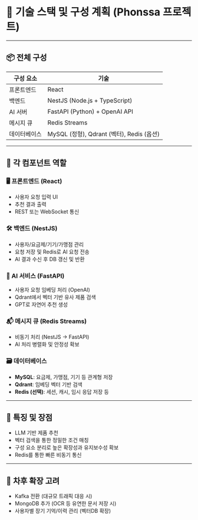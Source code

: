 # 🧱 기술 스택 및 구성 계획 (Phonssa 프로젝트)

---

## 📦 전체 구성

| 구성 요소 | 기술 |
|------------|------|
| 프론트엔드 | React |
| 백엔드 | NestJS (Node.js + TypeScript) |
| AI 서버 | FastAPI (Python) + OpenAI API |
| 메시지 큐 | Redis Streams |
| 데이터베이스 | MySQL (정형), Qdrant (벡터), Redis (옵션) |

---

## 🎯 각 컴포넌트 역할

### 🖥️ 프론트엔드 (React)
- 사용자 요청 입력 UI
- 추천 결과 출력
- REST 또는 WebSocket 통신

### 🛠 백엔드 (NestJS)
- 사용자/요금제/기기/가맹점 관리
- 요청 저장 및 Redis로 AI 요청 전송
- AI 결과 수신 후 DB 갱신 및 반환

### 🤖 AI 서비스 (FastAPI)
- 사용자 요청 임베딩 처리 (OpenAI)
- Qdrant에서 벡터 기반 유사 제품 검색
- GPT로 자연어 추천 생성

### 📬 메시지 큐 (Redis Streams)
- 비동기 처리 (NestJS → FastAPI)
- AI 처리 병렬화 및 안정성 확보

### 🗃️ 데이터베이스
- **MySQL**: 요금제, 가맹점, 기기 등 관계형 저장
- **Qdrant**: 임베딩 벡터 기반 검색
- **Redis (선택)**: 세션, 캐시, 임시 응답 저장 등

---

## 📌 특징 및 장점

- LLM 기반 제품 추천
- 벡터 검색을 통한 정밀한 조건 매칭
- 구성 요소 분리로 높은 확장성과 유지보수성 확보
- Redis를 통한 빠른 비동기 통신

---

## 🧱 차후 확장 고려

- Kafka 전환 (대규모 트래픽 대응 시)
- MongoDB 추가 (OCR 등 유연한 문서 저장 시)
- 사용자별 장기 기억/이력 관리 (벡터DB 확장)
